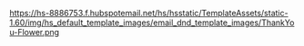 https://hs-8886753.f.hubspotemail.net/hs/hsstatic/TemplateAssets/static-1.60/img/hs_default_template_images/email_dnd_template_images/ThankYou-Flower.png
